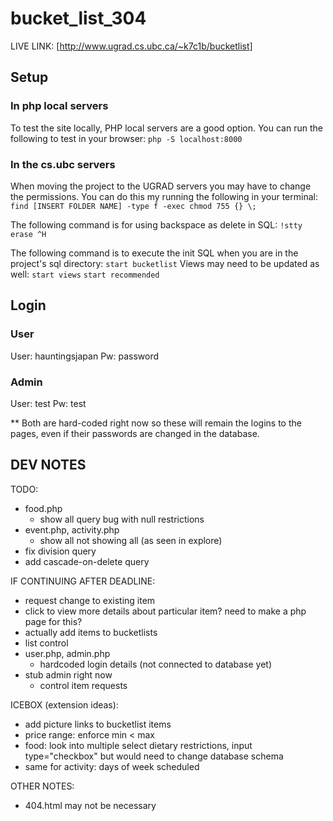 # bucket_list_304

LIVE LINK:
[http://www.ugrad.cs.ubc.ca/~k7c1b/bucketlist]

## Setup
### In php local servers
To test the site locally, PHP local servers are a good option.
You can run the following to test in your browser:
`php -S localhost:8000`

### In the cs.ubc servers

When moving the project to the UGRAD servers you may have to change the permissions. You can do this my running the following in your terminal:
`find [INSERT FOLDER NAME] -type f -exec chmod 755 {} \;`

The following command is for using backspace as delete in SQL:
`!stty erase ^H`

The following command is to execute the init SQL when you are in the project's sql directory:
`start bucketlist`
Views may need to be updated as well:
`start views`
`start recommended`


## Login
### User
User: hauntingsjapan
Pw: password

### Admin
User: test
Pw: test

** Both are hard-coded right now so these will remain the logins to the pages, even if their passwords are changed in the database.


## DEV NOTES
TODO:
- food.php
    - show all query bug with null restrictions
- event.php, activity.php
    - show all not showing all (as seen in explore)
- fix division query
- add cascade-on-delete query

IF CONTINUING AFTER DEADLINE:
- request change to existing item
- click to view more details about particular item? need to make a php page for this?
- actually add items to bucketlists
- list control
- user.php, admin.php
    - hardcoded login details (not connected to database yet)
- stub admin right now
    - control item requests

ICEBOX (extension ideas):
- add picture links to bucketlist items
- price range: enforce min < max
- food: look into multiple select dietary restrictions, input type="checkbox" but would need to change database schema
- same for activity: days of week scheduled

    
OTHER NOTES: 
- 404.html may not be necessary